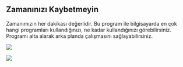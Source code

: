 ## Zamanınızı Kaybetmeyin
Zamanımızın her dakikası değerlidir. 
Bu program ile bilgisayarda en çok hangi programları kullandığınızı, ne kadar kullandığınızı görebilirsiniz. 
Programı alta alarak arka planda çalışmasını sağlayabilirsiniz.

![](https://i.hizliresim.com/do474qv.png)

![](https://i.hizliresim.com/oeu7ra4.png)
